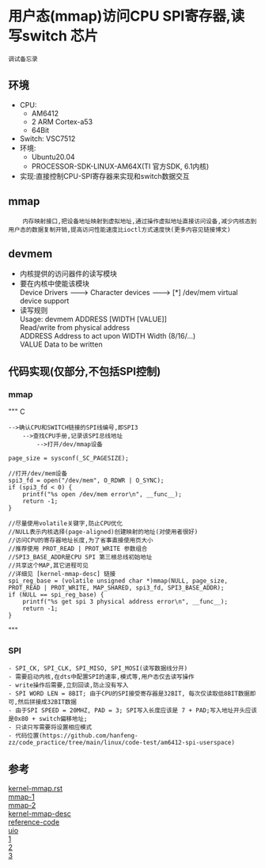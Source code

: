 # 用户态(mmap)访问CPU SPI寄存器,读写switch 芯片
    调试备忘录
## 环境

- CPU: 
  - AM6412 
  - 2 ARM Cortex-a53 
  - 64Bit
- Switch: VSC7512
- 环境:
  - Ubuntu20.04
  - PROCESSOR-SDK-LINUX-AM64X(TI 官方SDK, 6.1内核)
- 实现:直接控制CPU-SPI寄存器来实现和switch数据交互

## mmap

        内存映射接口,把设备地址映射到虚拟地址,通过操作虚拟地址直接访问设备,减少内核态到用户态的数据复制开销,提高访问性能速度比ioctl方式速度快(更多内容见链接博文)

## devmem

- 内核提供的访问器件的读写模块
- 要在内核中使能该模块  
    Device Drivers  --->  Character devices  --->  [*] /dev/mem virtual device support
- 读写规则  
    Usage: devmem ADDRESS [WIDTH [VALUE]]   
    Read/write from physical address    
    ADDRESS Address to act upon 
    WIDTH   Width (8/16/...)    
    VALUE   Data to be written  

## 代码实现(仅部分,不包括SPI控制)

### mmap
""" C

    -->确认CPU和SWITCH链接的SPI线编号,即SPI3   
        -->查找CPU手册,记录该SPI总线地址
            -->打开/dev/mmap设备
    
    page_size = sysconf(_SC_PAGESIZE);
    
    //打开/dev/mem设备
    spi3_fd = open("/dev/mem", O_RDWR | O_SYNC);
    if (spi3_fd < 0) {
        printf("%s open /dev/mem error\n", __func__);
        return -1;
    }

    //尽量使用volatile关键字,防止CPU优化
    //NULL表示内核选择(page-aligned)创建映射的地址(对使用者很好)
    //访问CPU的寄存器地址长度,为了省事直接使用页大小
    //推荐使用 PROT_READ | PROT_WRITE 参数组合
    //SPI3_BASE_ADDR是CPU SPI 第三根总线初始地址
    //共享这个MAP,其它进程可见
    //详细见 [kernel-mmap-desc] 链接
    spi_reg_base = (volatile unsigned char *)mmap(NULL, page_size, PROT_READ | PROT_WRITE, MAP_SHARED, spi3_fd, SPI3_BASE_ADDR);
    if (NULL == spi_reg_base) {
        printf("%s get spi 3 physical address error\n", __func__);
        return -1;
    }

"""

### SPI
    - SPI_CK, SPI_CLK, SPI_MISO, SPI_MOSI(读写数据线分开)
    - 需要启动内核,在dts中配置SPI的速率,模式等,用户态仅去读写操作
    - write操作后需要,立刻回读,防止没有写入
    - SPI WORD LEN = 8BIT; 由于CPU的SPI接受寄存器是32BIT, 每次仅读取低8BIT数据即可,然后拼接成32BIT数据
    - 由于SPI SPEED = 20MHZ, PAD = 3; SPI写入长度应该是 7 + PAD;写入地址开头应该是0x80 + switch偏移地址; 
    - 只读只写需要将设置相应模式 
    - 代码位置(https://github.com/hanfeng-zz/code_practice/tree/main/linux/code-test/am6412-spi-userspace)

## 参考

[kernel-mmap.rst](https://www.kernel.org/doc/html/v4.14/media/uapi/v4l/mmap.html?highlight=mmap)    
[mmap-1](https://www.cnblogs.com/wanghuaijun/p/7624564.html)    
[mmap-2](https://zhuanlan.zhihu.com/p/640169233)    
[kernel-mmap-desc](https://www.man7.org/linux/man-pages/man2/mmap.2.html)   
[reference-code](https://blog.csdn.net/qq_36373500/article/details/72961711)    
[uio](https://www.kernel.org/doc/html/v4.14/driver-api/uio-howto.html?highlight=mmap)   
[1](https://stackoverflow.com/questions/45972/mmap-vs-reading-blocks)   
[2](https://patchwork.kernel.org/project/spi-devel-general/patch/1447133399-25658-2-git-send-email-vigneshr@ti.com/)    
[3](https://blog.csdn.net/u010034969/article/details/115111444?utm_medium=distribute.pc_relevant.none-task-blog-2~default~baidujs_baidulandingword~default-0-115111444-blog-129405883.235^v38^pc_relevant_anti_vip&spm=1001.2101.3001.4242.1&utm_relevant_index=3)  


